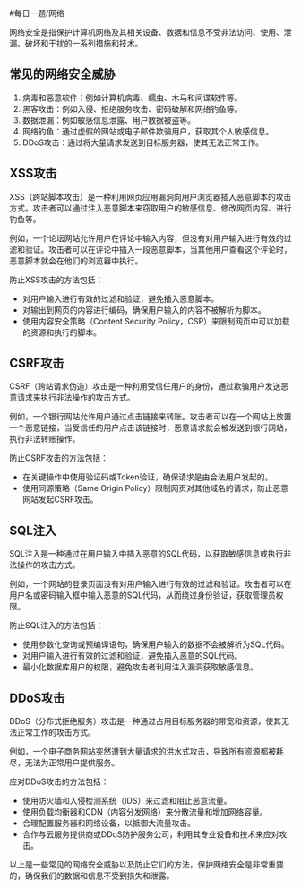 #每日一题/网络 

网络安全是指保护计算机网络及其相关设备、数据和信息不受非法访问、使用、泄漏、破坏和干扰的一系列措施和技术。

## 常见的网络安全威胁

1. 病毒和恶意软件：例如计算机病毒、蠕虫、木马和间谍软件等。
2. 黑客攻击：例如入侵、拒绝服务攻击、密码破解和网络钓鱼等。
3. 数据泄漏：例如敏感信息泄露、用户数据被盗等。
4. 网络钓鱼：通过虚假的网站或电子邮件欺骗用户，获取其个人敏感信息。
5. DDoS攻击：通过将大量请求发送到目标服务器，使其无法正常工作。

## XSS攻击

XSS（跨站脚本攻击）是一种利用网页应用漏洞向用户浏览器插入恶意脚本的攻击方式。攻击者可以通过注入恶意脚本来窃取用户的敏感信息、修改网页内容、进行钓鱼等。

例如，一个论坛网站允许用户在评论中输入内容，但没有对用户输入进行有效的过滤和验证。攻击者可以在评论中插入一段恶意脚本，当其他用户查看这个评论时，恶意脚本就会在他们的浏览器中执行。

防止XSS攻击的方法包括：
- 对用户输入进行有效的过滤和验证，避免插入恶意脚本。
- 对输出到网页的内容进行编码，确保用户输入的内容不被解析为脚本。
- 使用内容安全策略（Content Security Policy，CSP）来限制网页中可以加载的资源和执行的脚本。

## CSRF攻击

CSRF（跨站请求伪造）攻击是一种利用受信任用户的身份，通过欺骗用户发送恶意请求来执行非法操作的攻击方式。

例如，一个银行网站允许用户通过点击链接来转账。攻击者可以在一个网站上放置一个恶意链接，当受信任的用户点击该链接时，恶意请求就会被发送到银行网站，执行非法转账操作。

防止CSRF攻击的方法包括：
- 在关键操作中使用验证码或Token验证，确保请求是由合法用户发起的。
- 使用同源策略（Same Origin Policy）限制网页对其他域名的请求，防止恶意网站发起CSRF攻击。

## SQL注入

SQL注入是一种通过在用户输入中插入恶意的SQL代码，以获取敏感信息或执行非法操作的攻击方式。

例如，一个网站的登录页面没有对用户输入进行有效的过滤和验证。攻击者可以在用户名或密码输入框中输入恶意的SQL代码，从而绕过身份验证，获取管理员权限。

防止SQL注入的方法包括：
- 使用参数化查询或预编译语句，确保用户输入的数据不会被解析为SQL代码。
- 对用户输入进行有效的过滤和验证，避免插入恶意的SQL代码。
- 最小化数据库用户的权限，避免攻击者利用注入漏洞获取敏感信息。

## DDoS攻击

DDoS（分布式拒绝服务）攻击是一种通过占用目标服务器的带宽和资源，使其无法正常工作的攻击方式。

例如，一个电子商务网站突然遭到大量请求的洪水式攻击，导致所有资源都被耗尽，无法为正常用户提供服务。

应对DDoS攻击的方法包括：
- 使用防火墙和入侵检测系统（IDS）来过滤和阻止恶意流量。
- 使用负载均衡器和CDN（内容分发网络）来分散流量和增加网络容量。
- 合理配置服务器和网络设备，以抵御大流量攻击。
- 合作与云服务提供商或DDoS防护服务公司，利用其专业设备和技术来应对攻击。

以上是一些常见的网络安全威胁以及防止它们的方法，保护网络安全是非常重要的，确保我们的数据和信息不受到损失和泄露。